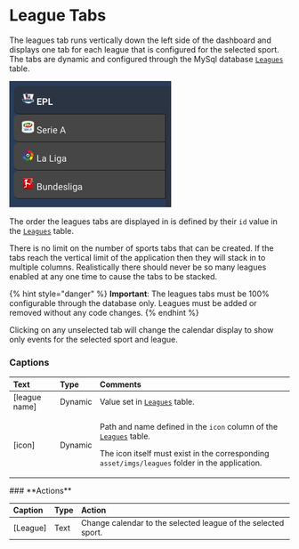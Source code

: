 # League Tabs

The leagues tab runs vertically down the left side of the dashboard and displays one tab for each league that is configured for the selected sport. The tabs are dynamic and configured through the MySql database [`Leagues`]() table. 

![](../../../.gitbook/assets/image.png)

The order the leagues tabs are displayed in is defined by their `id` value in the [`Leagues`]() table.

There is no limit on the number of sports tabs that can be created. If the tabs reach the vertical limit of the application then they will stack in to multiple columns. Realistically there should never be so many leagues enabled at any one time to cause the tabs to be stacked.

{% hint style="danger" %}
**Important**: The leagues tabs must be 100% configurable through the database only. Leagues must be added or removed without any code changes.
{% endhint %}

Clicking on any unselected tab will change the calendar display to show only events for the selected sport and league.

### **Captions**

<table>
  <thead>
    <tr>
      <th style="text-align:left">Text</th>
      <th style="text-align:left">Type</th>
      <th style="text-align:left">Comments</th>
    </tr>
  </thead>
  <tbody>
    <tr>
      <td style="text-align:left">[league name]</td>
      <td style="text-align:left">Dynamic</td>
      <td style="text-align:left">Value set in <a href><code>Leagues</code></a> table.</td>
    </tr>
    <tr>
      <td style="text-align:left">[icon]</td>
      <td style="text-align:left">Dynamic</td>
      <td style="text-align:left">
        <p>Path and name defined in the <code>icon</code> column of the <a href><code>Leagues</code></a> table.</p>
        <p>The icon itself must exist in the corresponding <code>asset/imgs/leagues</code> folder
          in the application.</p>
      </td>
    </tr>
  </tbody>
</table>### **Actions**

| Caption | Type | Action |
| :--- | :--- | :--- |
| \[League\] | Text | Change calendar to the selected league of the selected sport. |

